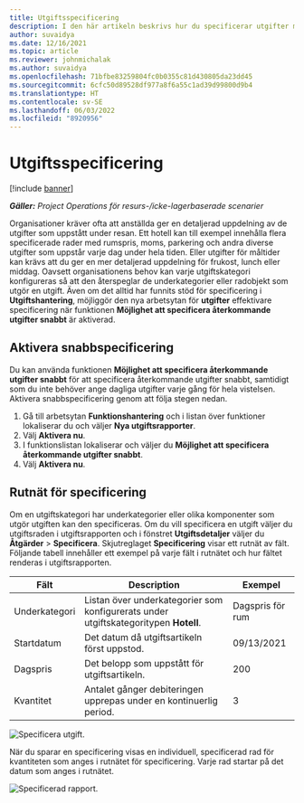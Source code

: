 ```yaml
---
title: Utgiftsspecificering
description: I den här artikeln beskrivs hur du specificerar utgifter med den nya arbetsytan för utgifter.
author: suvaidya
ms.date: 12/16/2021
ms.topic: article
ms.reviewer: johnmichalak
ms.author: suvaidya
ms.openlocfilehash: 71bfbe83259804fc0b0355c81d430805da23dd45
ms.sourcegitcommit: 6cfc50d89528df977a8f6a55c1ad39d99800d9b4
ms.translationtype: HT
ms.contentlocale: sv-SE
ms.lasthandoff: 06/03/2022
ms.locfileid: "8920956"
---
```

# <a name="expense-itemization"></a>Utgiftsspecificering

[!include [banner](../includes/banner.md)]

_**Gäller:** Project Operations för resurs-/icke-lagerbaserade scenarier_

Organisationer kräver ofta att anställda ger en detaljerad uppdelning av de utgifter som uppstått under resan. Ett hotell kan till exempel innehålla flera specificerade rader med rumspris, moms, parkering och andra diverse utgifter som uppstår varje dag under hela tiden. Eller utgifter för måltider kan krävs att du ger en mer detaljerad uppdelning för frukost, lunch eller middag. Oavsett organisationens behov kan varje utgiftskategori konfigureras så att den återspeglar de underkategorier eller radobjekt som utgör en utgift. Även om det alltid har funnits stöd för specificering i **Utgiftshantering**, möjliggör den nya arbetsytan för **utgifter** effektivare specificering när funktionen **Möjlighet att specificera återkommande utgifter snabbt** är aktiverad.  

## <a name="enable-quick-itemization"></a>Aktivera snabbspecificering 

Du kan använda funktionen **Möjlighet att specificera återkommande utgifter snabbt** för att specificera återkommande utgifter snabbt, samtidigt som du inte behöver ange dagliga utgifter varje gång för hela vistelsen. Aktivera snabbspecificering genom att följa stegen nedan.

1. Gå till arbetsytan **Funktionshantering** och i listan över funktioner lokaliserar du och väljer **Nya utgiftsrapporter**. 
2. Välj **Aktivera nu**. 
3. I funktionslistan lokaliserar och väljer du **Möjlighet att specificera återkommande utgifter snabbt**.
4. Välj **Aktivera nu**. 

## <a name="itemization-grid"></a>Rutnät för specificering 

Om en utgiftskategori har underkategorier eller olika komponenter som utgör utgiften kan den specificeras. Om du vill specificera en utgift väljer du utgiftsraden i utgiftsrapporten och i fönstret **Utgiftsdetaljer** väljer du **Åtgärder** > **Specificera**. Skjutreglaget **Specificering** visar ett rutnät av fält. Följande tabell innehåller ett exempel på varje fält i rutnätet och hur fältet renderas i utgiftsrapporten. 

|     Fält          |     Description                                                                                  |     Exempel              |
|--------------------|--------------------------------------------------------------------------------------------------|--------------------------|
|     Underkategori    |     Listan över underkategorier som konfigurerats under utgiftskategoritypen **Hotell**.             |     Dagspris för rum      |
|     Startdatum     |     Det datum då utgiftsartikeln först uppstod.                                           |     09/13/2021           |
|     Dagspris     |     Det belopp som uppstått för utgiftsartikeln.                                                    |     200                  |
|     Kvantitet       |     Antalet gånger debiteringen upprepas under en kontinuerlig period.                       |     3                    |

![Specificera utgift.](media/Itemization%20screen%201.png)

När du sparar en specificering visas en individuell, specificerad rad för kvantiteten som anges i rutnätet för specificering. Varje rad startar på det datum som anges i rutnätet.

![Specificerad rapport.](media/Itemization%20screen%202.png)

